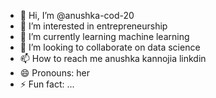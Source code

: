 - 👋 Hi, I’m @anushka-cod-20
- 👀 I’m interested in entrepreneurship
- 🌱 I’m currently learning machine learning
- 💞️ I’m looking to collaborate on data science
- 📫 How to reach me anushka kannojia linkdin
- 😄 Pronouns: her
- ⚡ Fun fact: ...

<!---
anushka-cod-20/anushka-cod-20 is a ✨ special ✨ repository because its `README.md` (this file) appears on your GitHub profile.
You can click the Preview link to take a look at your changes.
--->
